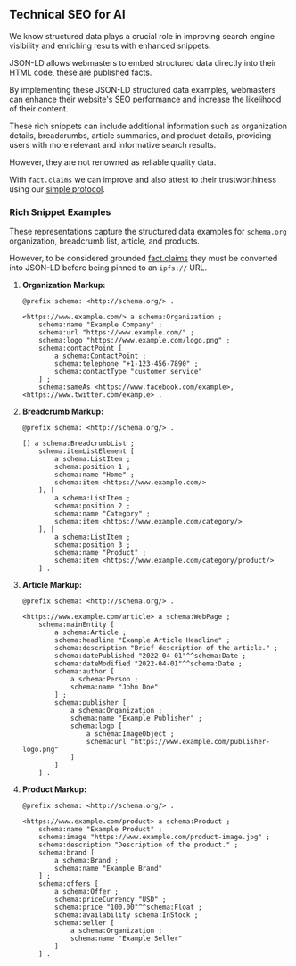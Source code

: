 ## Technical SEO for AI

We know structured data plays a crucial role in improving search engine visibility and enriching results with enhanced snippets. 

JSON-LD allows webmasters to embed structured data directly into their HTML code, these are published facts.

By implementing these JSON-LD structured data examples, webmasters can enhance their website's SEO performance and increase the likelihood of their content. 

These rich snippets can include additional information such as organization details, breadcrumbs, article summaries, and product details, providing users with more relevant and informative search results.

However, they are not renowned as reliable quality data.

With `fact.claims` we can improve and also attest to their trustworthiness using our [simple protocol](./begin.md).

### Rich Snippet Examples

These representations capture the structured data examples for `schema.org` organization, breadcrumb list, article, and products. 

However, to be considered grounded [fact.claims](./fact.claims.md) they must be converted into JSON-LD before being pinned to an `ipfs://` URL.

1. **Organization Markup:**
   ```turtle
   @prefix schema: <http://schema.org/> .
   
   <https://www.example.com/> a schema:Organization ;
       schema:name "Example Company" ;
       schema:url "https://www.example.com/" ;
       schema:logo "https://www.example.com/logo.png" ;
       schema:contactPoint [
           a schema:ContactPoint ;
           schema:telephone "+1-123-456-7890" ;
           schema:contactType "customer service"
       ] ;
       schema:sameAs <https://www.facebook.com/example>, <https://www.twitter.com/example> .
   ```

2. **Breadcrumb Markup:**
   ```turtle
   @prefix schema: <http://schema.org/> .
   
   [] a schema:BreadcrumbList ;
       schema:itemListElement [
           a schema:ListItem ;
           schema:position 1 ;
           schema:name "Home" ;
           schema:item <https://www.example.com/>
       ], [
           a schema:ListItem ;
           schema:position 2 ;
           schema:name "Category" ;
           schema:item <https://www.example.com/category/>
       ], [
           a schema:ListItem ;
           schema:position 3 ;
           schema:name "Product" ;
           schema:item <https://www.example.com/category/product/>
       ] .
   ```

3. **Article Markup:**
   ```turtle
   @prefix schema: <http://schema.org/> .
   
   <https://www.example.com/article> a schema:WebPage ;
       schema:mainEntity [
           a schema:Article ;
           schema:headline "Example Article Headline" ;
           schema:description "Brief description of the article." ;
           schema:datePublished "2022-04-01"^^schema:Date ;
           schema:dateModified "2022-04-01"^^schema:Date ;
           schema:author [
               a schema:Person ;
               schema:name "John Doe"
           ] ;
           schema:publisher [
               a schema:Organization ;
               schema:name "Example Publisher" ;
               schema:logo [
                   a schema:ImageObject ;
                   schema:url "https://www.example.com/publisher-logo.png"
               ]
           ]
       ] .
   ```

4. **Product Markup:**
   ```turtle
   @prefix schema: <http://schema.org/> .
   
   <https://www.example.com/product> a schema:Product ;
       schema:name "Example Product" ;
       schema:image "https://www.example.com/product-image.jpg" ;
       schema:description "Description of the product." ;
       schema:brand [
           a schema:Brand ;
           schema:name "Example Brand"
       ] ;
       schema:offers [
           a schema:Offer ;
           schema:priceCurrency "USD" ;
           schema:price "100.00"^^schema:Float ;
           schema:availability schema:InStock ;
           schema:seller [
               a schema:Organization ;
               schema:name "Example Seller"
           ]
       ] .
   ```




